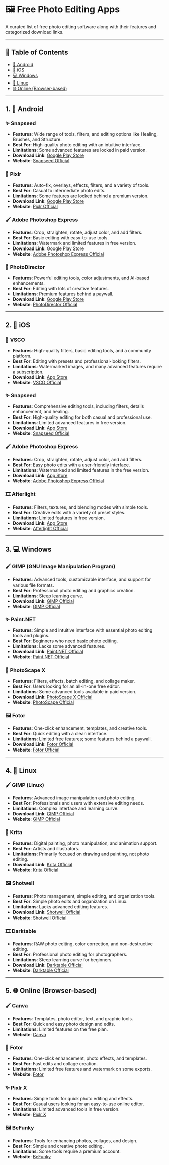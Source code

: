 # 🖼️ Free Photo Editing Apps

A curated list of free photo editing software along with their features and categorized download links.

---

## 📑 Table of Contents
- [📱 Android](#android)
- [🍏 iOS](#ios)
- [💻 Windows](#windows)
- [🐧 Linux](#linux)
- [🌐 Online (Browser-based)](#online-browser-based)

---

## 1. 📱 Android

### ✨ **Snapseed**
- **Features**: Wide range of tools, filters, and editing options like Healing, Brushes, and Structure.  
- **Best For**: High-quality photo editing with an intuitive interface.  
- **Limitations**: Some advanced features are locked in paid version.  
- **Download Link**: [Google Play Store](https://play.google.com/store/apps/details?id=com.niksoftware.snapseed)  
- **Website**: [Snapseed Official](https://www.snapseed.com/)

### 🎨 **Pixlr**
- **Features**: Auto-fix, overlays, effects, filters, and a variety of tools.  
- **Best For**: Casual to intermediate photo edits.  
- **Limitations**: Some features are locked behind a premium version.  
- **Download Link**: [Google Play Store](https://play.google.com/store/apps/details?id=com.pixlr.express)  
- **Website**: [Pixlr Official](https://pixlr.com/)

### 🖌 **Adobe Photoshop Express**
- **Features**: Crop, straighten, rotate, adjust color, and add filters.  
- **Best For**: Basic editing with easy-to-use tools.  
- **Limitations**: Watermark and limited features in free version.  
- **Download Link**: [Google Play Store](https://play.google.com/store/apps/details?id=com.adobe.psmobile)  
- **Website**: [Adobe Photoshop Express Official](https://www.adobe.com/products/photoshop-express.html)

### 📸 **PhotoDirector**
- **Features**: Powerful editing tools, color adjustments, and AI-based enhancements.  
- **Best For**: Editing with lots of creative features.  
- **Limitations**: Premium features behind a paywall.  
- **Download Link**: [Google Play Store](https://play.google.com/store/apps/details?id=com.cyberlink.photodirector)  
- **Website**: [PhotoDirector Official](https://www.cyberlink.com/products/photodirector-mobile)

---

## 2. 🍏 iOS

### 🎨 **VSCO**
- **Features**: High-quality filters, basic editing tools, and a community platform.  
- **Best For**: Editing with presets and professional-looking filters.  
- **Limitations**: Watermarked images, and many advanced features require a subscription.  
- **Download Link**: [App Store](https://apps.apple.com/us/app/vsco/id588013838)  
- **Website**: [VSCO Official](https://vsco.co/)

### ✨ **Snapseed**
- **Features**: Comprehensive editing tools, including filters, details enhancement, and healing.  
- **Best For**: High-quality editing for both casual and professional use.  
- **Limitations**: Limited advanced features in free version.  
- **Download Link**: [App Store](https://apps.apple.com/us/app/snapseed/id439438619)  
- **Website**: [Snapseed Official](https://www.snapseed.com/)

### 🖌 **Adobe Photoshop Express**
- **Features**: Crop, straighten, rotate, adjust color, and add filters.  
- **Best For**: Easy photo edits with a user-friendly interface.  
- **Limitations**: Watermarked and limited features in the free version.  
- **Download Link**: [App Store](https://apps.apple.com/us/app/adobe-photoshop-express/id331975235)  
- **Website**: [Adobe Photoshop Express Official](https://www.adobe.com/products/photoshop-express.html)

### 🎞 **Afterlight**
- **Features**: Filters, textures, and blending modes with simple tools.  
- **Best For**: Creative edits with a variety of preset styles.  
- **Limitations**: Limited features in free version.  
- **Download Link**: [App Store](https://apps.apple.com/us/app/afterlight/id475314613)  
- **Website**: [Afterlight Official](https://afterlight.co/)

---

## 3. 💻 Windows

### 🖌 **GIMP (GNU Image Manipulation Program)**
- **Features**: Advanced tools, customizable interface, and support for various file formats.  
- **Best For**: Professional photo editing and graphics creation.  
- **Limitations**: Steep learning curve.  
- **Download Link**: [GIMP Official](https://www.gimp.org/downloads/)  
- **Website**: [GIMP Official](https://www.gimp.org/)

### ✨ **Paint.NET**
- **Features**: Simple and intuitive interface with essential photo editing tools and plugins.  
- **Best For**: Beginners who need basic photo editing.  
- **Limitations**: Lacks some advanced features.  
- **Download Link**: [Paint.NET Official](https://www.getpaint.net/)  
- **Website**: [Paint.NET Official](https://www.getpaint.net/)

### 🎨 **PhotoScape X**
- **Features**: Filters, effects, batch editing, and collage maker.  
- **Best For**: Users looking for an all-in-one free editor.  
- **Limitations**: Some advanced tools available in paid version.  
- **Download Link**: [PhotoScape X Official](https://www.photoscape.org/ps/main/download.php)  
- **Website**: [PhotoScape Official](https://www.photoscape.org/ps/main/index.php)

### 🖼️ **Fotor**
- **Features**: One-click enhancement, templates, and creative tools.  
- **Best For**: Quick editing with a clean interface.  
- **Limitations**: Limited free features; some features behind a paywall.  
- **Download Link**: [Fotor Official](https://www.fotor.com/online-photo-editor/)  
- **Website**: [Fotor Official](https://www.fotor.com/)

---

## 4. 🐧 Linux

### 🖌 **GIMP (Linux)**
- **Features**: Advanced image manipulation and photo editing.  
- **Best For**: Professionals and users with extensive editing needs.  
- **Limitations**: Complex interface and learning curve.  
- **Download Link**: [GIMP Official](https://www.gimp.org/downloads/)  
- **Website**: [GIMP Official](https://www.gimp.org/)

### 🎨 **Krita**
- **Features**: Digital painting, photo manipulation, and animation support.  
- **Best For**: Artists and illustrators.  
- **Limitations**: Primarily focused on drawing and painting, not photo editing.  
- **Download Link**: [Krita Official](https://krita.org/en/download/krita-desktop/)  
- **Website**: [Krita Official](https://krita.org/en/)

### 🖼️ **Shotwell**
- **Features**: Photo management, simple editing, and organization tools.  
- **Best For**: Simple photo edits and organization on Linux.  
- **Limitations**: Lacks advanced editing features.  
- **Download Link**: [Shotwell Official](https://wiki.gnome.org/Apps/Shotwell)  
- **Website**: [Shotwell Official](https://wiki.gnome.org/Apps/Shotwell)

### 🎞 **Darktable**
- **Features**: RAW photo editing, color correction, and non-destructive editing.  
- **Best For**: Professional photo editing for photographers.  
- **Limitations**: Steep learning curve for beginners.  
- **Download Link**: [Darktable Official](https://www.darktable.org/install/)  
- **Website**: [Darktable Official](https://www.darktable.org/)

---

## 5. 🌐 Online (Browser-based)

### 🖌 **Canva**
- **Features**: Templates, photo editor, text, and graphic tools.  
- **Best For**: Quick and easy photo design and edits.  
- **Limitations**: Limited features on the free plan.  
- **Website**: [Canva](https://www.canva.com/)

### 🎨 **Fotor**
- **Features**: One-click enhancement, photo effects, and templates.  
- **Best For**: Fast edits and collage creation.  
- **Limitations**: Limited free features and watermark on some exports.  
- **Website**: [Fotor](https://www.fotor.com/)

### ✨ **Pixlr X**
- **Features**: Simple tools for quick photo editing and effects.  
- **Best For**: Casual users looking for an easy-to-use online editor.  
- **Limitations**: Limited advanced tools in free version.  
- **Website**: [Pixlr X](https://pixlr.com/x/)

### 🖼️ **BeFunky**
- **Features**: Tools for enhancing photos, collages, and design.  
- **Best For**: Simple and creative photo editing.  
- **Limitations**: Some tools require a premium account.  
- **Website**: [BeFunky](https://www.befunky.com/)
